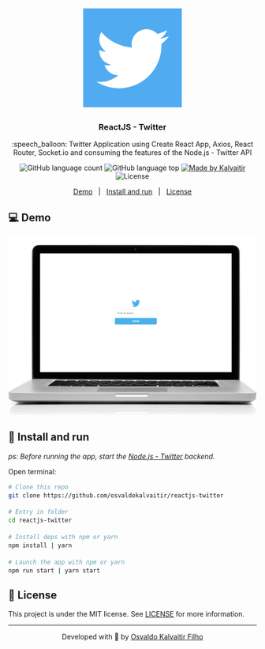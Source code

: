 <h1 align="center">
    <img src="/.github/assets/logo.png"
    width="200px"
    alt="Logo" />
</h1>

<h3 align="center">
  ReactJS - Twitter
</h3>

<p align="center">
  :speech_balloon: Twitter Application using Create React App, Axios, React Router, Socket.io and consuming the features of the Node.js - Twitter API
</p>

<p align="center">
  <img alt="GitHub language count" src="https://img.shields.io/github/languages/count/osvaldokalvaitir/reactjs-twitter.svg?color=00A83A">

  <img alt="GitHub language top" src="https://img.shields.io/github/languages/top/osvaldokalvaitir/reactjs-twitter.svg?color=00A83A">

  <a href="https://kalvaitir.com/">
    <img alt="Made by Kalvaitir" src="https://img.shields.io/badge/made%20by-Kalvaitir-00A83A">
  </a>

  <img alt="License" src="https://img.shields.io/badge/license-MIT-00A83A">
</p>

<p align="center">
  <a href="#computer-demo">Demo</a>&nbsp;&nbsp;&nbsp;|&nbsp;&nbsp;&nbsp;<a href="#wrench-install-and-run">Install and run</a>&nbsp;&nbsp;&nbsp;|&nbsp;&nbsp;&nbsp;<a href="#memo-license">License</a>
</p>

## :computer: Demo

![Demo](/.github/assets/demo.gif)

## :wrench: Install and run

_ps: Before running the app, start the [Node.js - Twitter](https://github.com/osvaldokalvaitir/nodejs-twitter) backend._

Open terminal:

```sh
# Clone this repo
git clone https://github.com/osvaldokalvaitir/reactjs-twitter

# Entry in folder
cd reactjs-twitter

# Install deps with npm or yarn
npm install | yarn

# Launch the app with npm or yarn
npm run start | yarn start
```

## :memo: License

This project is under the MIT license. See [LICENSE](/LICENSE) for more information.

---

<p align="center">
Developed with 💚 by <a href="https://www.linkedin.com/in/osvaldokalvaitir">Osvaldo Kalvaitir Filho</a>
</p>
